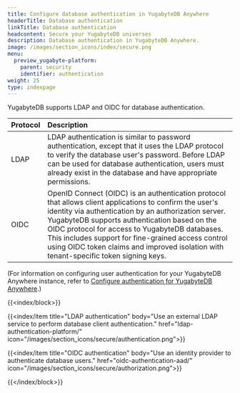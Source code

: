 ```yaml
---
title: Configure database authentication in YugabyteDB Anywhere
headerTitle: Database authentication
linkTitle: Database authentication
headcontent: Secure your YugabyteDB universes
description: Database authentication in YugabyteDB Anywhere.
image: /images/section_icons/index/secure.png
menu:
  preview_yugabyte-platform:
    parent: security
    identifier: authentication
weight: 25
type: indexpage
---
```


YugabyteDB supports LDAP and OIDC for database authentication.

| Protocol | Description |
| :--- | :--- |
| LDAP | LDAP authentication is similar to password authentication, except that it uses the LDAP protocol to verify the database user's password. Before LDAP can be used for database authentication, users must already exist in the database and have appropriate permissions. |
| OIDC | OpenID Connect (OIDC) is an authentication protocol that allows client applications to confirm the user's identity via authentication by an authorization server. YugabyteDB supports authentication based on the OIDC protocol for access to YugabyteDB databases. This includes support for fine-grained access control using OIDC token claims and improved isolation with tenant-specific token signing keys. |

(For information on configuring user authentication for your YugabyteDB Anywhere instance, refer to [Configure authentication for YugabyteDB Anywhere](../../administer-yugabyte-platform/ldap-authentication/).)

{{<index/block>}}

  {{<index/item
    title="LDAP authentication"
    body="Use an external LDAP service to perform database client authentication."
    href="ldap-authentication-platform/"
    icon="/images/section_icons/secure/authentication.png">}}

  {{<index/item
    title="OIDC authentication"
    body="Use an identity provider to authenticate database users."
    href="oidc-authentication-aad/"
    icon="/images/section_icons/secure/authorization.png">}}

{{</index/block>}}
